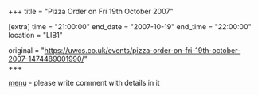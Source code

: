 +++
title = "Pizza Order on Fri 19th October 2007"

[extra]
time = "21:00:00"
end_date = "2007-10-19"
end_time = "22:00:00"
location = "LIB1"

original = "https://uwcs.co.uk/events/pizza-order-on-fri-19th-october-2007-1474489001990/"    
+++

[menu](http://www.pizzahut.co.uk/restaurant/restaurant-menu.html) - please write comment with details in it

